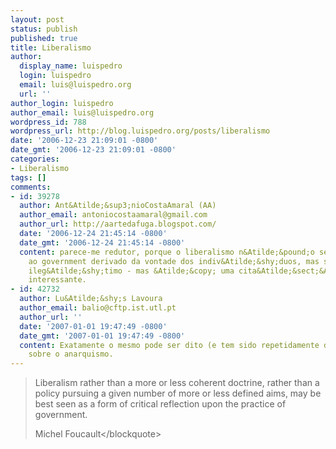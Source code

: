 ```yaml
---
layout: post
status: publish
published: true
title: Liberalismo
author:
  display_name: luispedro
  login: luispedro
  email: luis@luispedro.org
  url: ''
author_login: luispedro
author_email: luis@luispedro.org
wordpress_id: 788
wordpress_url: http://blog.luispedro.org/posts/liberalismo
date: '2006-12-23 21:09:01 -0800'
date_gmt: '2006-12-23 21:09:01 -0800'
categories:
- Liberalismo
tags: []
comments:
- id: 39278
  author: Ant&Atilde;&sup3;nioCostaAmaral (AA)
  author_email: antoniocostaamaral@gmail.com
  author_url: http://aartedafuga.blogspot.com/
  date: '2006-12-24 21:45:14 -0800'
  date_gmt: '2006-12-24 21:45:14 -0800'
  content: parece-me redutor, porque o liberalismo n&Atilde;&pound;o se op&Atilde;&micro;e
    ao government derivado da vontade dos indiv&Atilde;&shy;duos, mas sim ao government
    ileg&Atilde;&shy;timo - mas &Atilde;&copy; uma cita&Atilde;&sect;&Atilde;&pound;o
    interessante.
- id: 42732
  author: Lu&Atilde;&shy;s Lavoura
  author_email: balio@cftp.ist.utl.pt
  author_url: ''
  date: '2007-01-01 19:47:49 -0800'
  date_gmt: '2007-01-01 19:47:49 -0800'
  content: Exatamente o mesmo pode ser dito (e tem sido repetidamente dito por Chomsky)
    sobre o anarquismo.
---
```

<blockquote>Liberalism rather than a more or less coherent doctrine, rather than a policy pursuing a given number of more or less defined aims, may be best seen as a form of critical reflection upon the practice of government.</p>
<p>Michel Foucault<&#47;blockquote></p>
